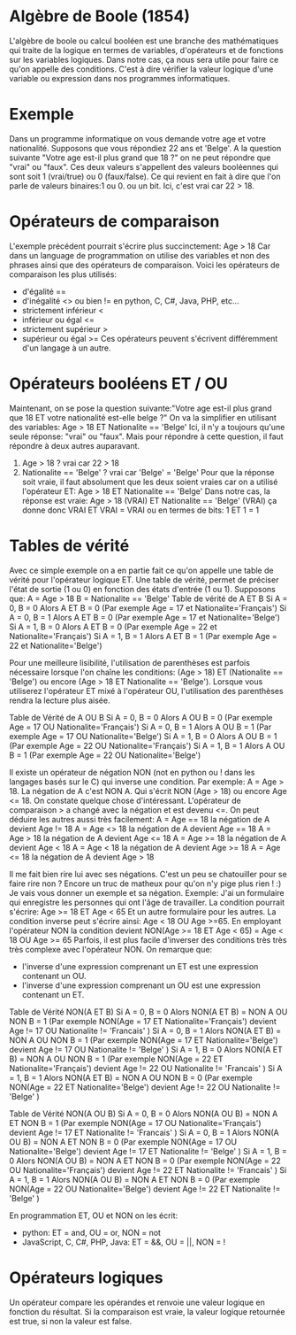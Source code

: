 
# Algèbre de Boole (1854)
L'algèbre de boole ou calcul booléen est une branche des mathématiques qui traite de la logique en termes de variables, d'opérateurs et de fonctions sur les variables logiques. Dans notre cas, ça nous sera utile pour faire ce qu'on appelle des conditions. C'est à dire vérifier la valeur logique d'une variable ou expression dans nos programmes informatiques.

# Exemple
Dans un programme informatique on vous demande votre age et votre nationalité. Supposons que vous répondiez 22 ans et 'Belge'.
A la question suivante "Votre age est-il plus grand que 18 ?" on ne peut répondre que "vrai" ou "faux". Ces deux valeurs s'appellent des valeurs booléennes qui sont soit 1 (vrai/true) ou 0 (faux/false). Ce qui revient en fait à dire que l'on parle de valeurs binaires:1 ou 0. ou un bit. Ici, c'est vrai car 22 > 18.

# Opérateurs de comparaison
L'exemple précédent pourrait s'écrire plus succinctement: Age > 18    Car dans un language de programmation on utilise des variables et non des phrases ainsi que des opérateurs de comparaison.
Voici les opérateurs de comparaison les plus utilisés: 
- d'égalité             ==
- d'inégalité           <> ou bien != en python, C, C#, Java, PHP, etc...
- strictement inférieur <
- inférieur ou égal     <=
- strictement supérieur >
- supérieur ou égal     >=
Ces opérateurs peuvent s'écrivent différemment d'un langage à un autre.

# Opérateurs booléens ET / OU
Maintenant, on se pose la question suivante:"Votre age est-il plus grand que 18 ET votre nationalité est-elle belge ?"
On va la simplifier en utilisant des variables: Age > 18 ET Nationalite == 'Belge'
Ici, il n'y a toujours qu'une seule réponse: "vrai" ou "faux". Mais pour répondre à cette question, il faut répondre à deux autres auparavant.
1) Age > 18 ?   vrai car 22 > 18
2) Nationalite == 'Belge' ?   vrai car 'Belge' = 'Belge' 
Pour que la réponse soit vraie, il faut absolument que les deux soient vraies car on a utilisé l'opérateur ET:  Age > 18 ET Nationalite == 'Belge'
Dans notre cas, la réponse est vraie: Age > 18 (VRAI) ET Nationalite == 'Belge' (VRAI) ça donne donc VRAI ET VRAI = VRAI ou en termes de bits: 1 ET 1 = 1

# Tables de vérité
Avec ce simple exemple on a en partie fait ce qu'on appelle une table de vérité pour l'opérateur logique ET.
Une table de vérité, permet de préciser l'état de sortie (1 ou 0) en fonction des états d'entrée (1 ou 1).
Supposons que:
A = Age > 18
B = Nationalite == 'Belge'
Table de vérité de A ET B
Si A = 0, B = 0 Alors A ET B = 0  (Par exemple Age = 17 et Nationalite='Français')
Si A = 0, B = 1 Alors A ET B = 0  (Par exemple Age = 17 et Nationalite='Belge')
Si A = 1, B = 0 Alors A ET B = 0  (Par exemple Age = 22 et Nationalite='Français')
Si A = 1, B = 1 Alors A ET B = 1  (Par exemple Age = 22 et Nationalite='Belge')

Pour une meilleure lisibilité, l'utilisation de parenthèses est parfois nécessaire lorsque l'on chaîne les conditions: (Age > 18) ET (Nationalite == 'Belge') ou encore (Age > 18 ET Nationalite == 'Belge'). Lorsque vous utiliserez l'opérateur ET mixé à l'opérateur OU, l'utilisation des parenthèses rendra la lecture plus aisée.

Table de Vérité de A OU B
Si A = 0, B = 0 Alors A OU B = 0  (Par exemple Age = 17 OU Nationalite='Français')
Si A = 0, B = 1 Alors A OU B = 1  (Par exemple Age = 17 OU Nationalite='Belge')
Si A = 1, B = 0 Alors A OU B = 1  (Par exemple Age = 22 OU Nationalite='Français')
Si A = 1, B = 1 Alors A OU B = 1  (Par exemple Age = 22 OU Nationalite='Belge')

Il existe un opérateur de négation NON (not en python ou ! dans les langages basés sur le C) qui inverse une condition. 
Par exemple:
A = Age > 18.
La négation de A c'est NON A. Qui s'écrit NON (Age > 18) ou encore Age <= 18.
On constate quelque chose d'intéressant. L'opérateur de comparaison > a changé avec la négation et est devenu <=.
On peut déduire les autres aussi très facilement:
A = Age == 18   la négation de A devient Age != 18
A = Age <> 18   la négation de A devient Age == 18
A = Age > 18    la négation de A devient Age <= 18
A = Age >= 18   la négation de A devient Age < 18
A = Age < 18    la négation de A devient Age >= 18
A = Age <= 18   la négation de A devient Age > 18

Il me fait bien rire lui avec ses négations. C'est un peu se chatouiller pour se faire rire non ? Encore un truc de matheux pour qu'on n'y pige plus rien ! :)
Je vais vous donner un exemple et sa négation.
Exemple: J'ai un formulaire qui enregistre les personnes qui ont l'âge de travailler.
La condition pourrait s'écrire: Age >= 18 ET Age < 65
Et un autre formulaire pour les autres. La condition inverse peut s'écrire ainsi: Age < 18 OU Age >=65. En employant l'opérateur NON la condition devient NON(Age >= 18 ET Age < 65) = Age < 18 OU Age >= 65
Parfois, il est plus facile d'inverser des conditions très très très complexe avec l'opérateur NON.
On remarque que:
- l'inverse d'une expression comprenant un ET est une expression contenant un OU.
- l'inverse d'une expression comprenant un OU est une expression contenant un ET.

Table de Vérité NON(A ET B)
Si A = 0, B = 0 Alors NON(A ET B) = NON A OU NON B = 1  (Par exemple NON(Age = 17 ET Nationalite='Français') devient Age != 17 OU Nationalite != 'Francais'  )
Si A = 0, B = 1 Alors NON(A ET B) = NON A OU NON B = 1  (Par exemple NON(Age = 17 ET Nationalite='Belge')    devient Age != 17 OU Nationalite != 'Belge'     )
Si A = 1, B = 0 Alors NON(A ET B) = NON A OU NON B = 1  (Par exemple NON(Age = 22 ET Nationalite='Français') devient Age != 22 OU Nationalite != 'Francais'  )
Si A = 1, B = 1 Alors NON(A ET B) = NON A OU NON B = 0  (Par exemple NON(Age = 22 ET Nationalite='Belge')    devient Age != 22 OU Nationalite != 'Belge'     )

Table de Vérité NON(A OU B)
Si A = 0, B = 0 Alors NON(A OU B) = NON A ET NON B = 1  (Par exemple NON(Age = 17 OU Nationalite='Français') devient Age != 17 ET Nationalite != 'Francais'  )
Si A = 0, B = 1 Alors NON(A OU B) = NON A ET NON B = 0  (Par exemple NON(Age = 17 OU Nationalite='Belge')    devient Age != 17 ET Nationalite != 'Belge'     )
Si A = 1, B = 0 Alors NON(A OU B) = NON A ET NON B = 0  (Par exemple NON(Age = 22 OU Nationalite='Français') devient Age != 22 ET Nationalite != 'Francais'  )
Si A = 1, B = 1 Alors NON(A OU B) = NON A ET NON B = 0  (Par exemple NON(Age = 22 OU Nationalite='Belge')    devient Age != 22 ET Nationalite != 'Belge'     )

En programmation ET, OU et NON on les écrit:
- python: ET = and, OU = or, NON = not
- JavaScript, C, C#, PHP, Java: ET = &&, OU = ||, NON = !

# Opérateurs logiques
Un opérateur compare les opérandes et renvoie une valeur logique en fonction du résultat. Si la comparaison est vraie, la valeur logique retournée est true, si non la valeur est false.